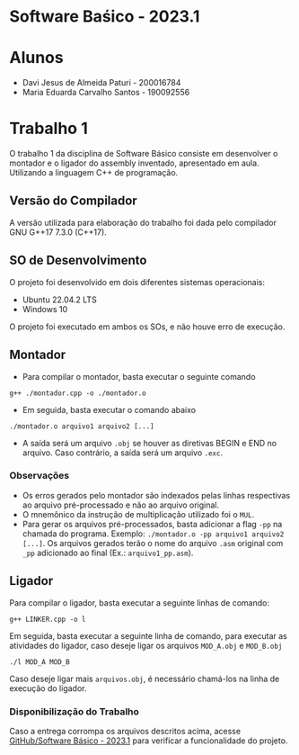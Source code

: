 # Software Baśico - 2023.1

# Alunos

- Davi Jesus de Almeida Paturi - 200016784
- Maria Eduarda Carvalho Santos - 190092556

# Trabalho 1

O trabalho 1 da disciplina de Software Básico consiste em desenvolver o montador e o ligador do assembly inventado, apresentado em aula. Utilizando a linguagem C++ de programação.

## Versão do Compilador

A versão utilizada para elaboração do trabalho foi dada pelo compilador GNU G++17 7.3.0 (C++17).

## SO de Desenvolvimento

O projeto foi desenvolvido em dois diferentes sistemas operacionais:

- Ubuntu 22.04.2 LTS
- Windows 10

O projeto foi executado em ambos os SOs, e não houve erro de execução.

## **Montador**
- Para compilar o montador, basta executar o seguinte comando
```
g++ ./montador.cpp -o ./montador.o
```
- Em seguida, basta executar o comando abaixo
```
./montador.o arquivo1 arquivo2 [...]
```
- A saída será um arquivo `.obj` se houver as diretivas BEGIN e END no arquivo.
Caso contrário, a saída será um arquivo `.exc`.

### Observações

- Os erros gerados pelo montador são indexados pelas linhas respectivas ao arquivo pré-processado e não ao arquivo original.
- O mnemônico da instrução de multiplicação utilizado foi o `MUL`.
- Para gerar os arquivos pré-processados, basta adicionar a flag `-pp` na chamada do programa. Exemplo: `./montador.o -pp arquivo1 arquivo2 [...]`. Os arquivos gerados terão o nome do arquivo `.asm` original com `_pp` adicionado ao final (Ex.: `arquivo1_pp.asm`).

## **Ligador**

Para compilar o ligador, basta executar a seguinte linhas de comando:

```
g++ LINKER.cpp -o l
```

Em seguida, basta executar a seguinte linha de comando, para executar as atividades do ligador, caso deseje ligar os arquivos `MOD_A.obj` e `MOD_B.obj`

```
./l MOD_A MOD_B
```

Caso deseje ligar mais `arquivos.obj`, é necessário chamá-los na linha de execução do ligador.

### Disponibilização do Trabalho

Caso a entrega corrompa os arquivos descritos acima, acesse [GitHub/Software Básico - 2023.1](https://github.com/auntduda/SoftwareBasico_2023.1) para verificar a funcionalidade do projeto.
